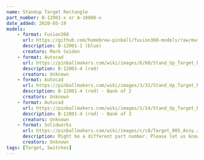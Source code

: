 ```yaml
---
name: Standup Target Rectangle
part_number: B-12001-x or A-18060-x
date_added: 2020-05-19
models: 
    - format: Fusion360
      url: https://github.com/homebrew-pinball/fusion360-models/raw/master/targets/Standup%20Target%20Rectangle%20B-12001-1.f3d
      description: B-12001-1 (blue)
      creators: Mark Seiden
    - format: Autocad
      url: https://pinballmakers.com/wiki/images/6/60/Stand_Up_Target_Rectangle_1_1-16_in_-_B-12001-4.dwg
      description: B-12001-4 (red)
      creators: Unknown
    - format: Autocad
      url: https://pinballmakers.com/wiki/images/3/32/Stand_Up_Target_Rectangle_1_1-16_in_-_B-12001-4_%28Bank_of_2%29.dwg
      description: B-12001-4 (red) - Bank of 2
      creators: Unknown
    - format: Autocad
      url: https://pinballmakers.com/wiki/images/1/14/Stand_Up_Target_Rectangle_1_1-16_in_-_B-12001-4_%28Bank_of_3%29.dwg
      description: B-12001-4 (red) - Bank of 3
      creators: Unknown
    - format: Solidworks
      url: https://pinballmakers.com/wiki/images/c/c8/Target_005_Assy.zip
      description: Might be a different part number. Please let us know if you checked.
      creators: Unknown
tags: [Target, Switches]
---
```

